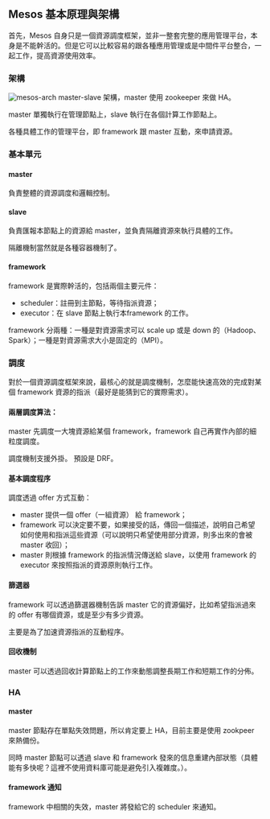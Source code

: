 ## Mesos 基本原理與架構

首先，Mesos 自身只是一個資源調度框架，並非一整套完整的應用管理平台，本身是不能幹活的。但是它可以比較容易的跟各種應用管理或是中間件平台整合，一起工作，提高資源使用效率。

### 架構
![mesos-arch](../_images/mesos-architecture.png)
master-slave 架構，master 使用 zookeeper 來做 HA。

master 單獨執行在管理節點上，slave 執行在各個計算工作節點上。

各種具體工作的管理平台，即 framework 跟 master 互動，來申請資源。


### 基本單元

#### master
負責整體的資源調度和邏輯控制。

#### slave
負責匯報本節點上的資源給 master，並負責隔離資源來執行具體的工作。

隔離機制當然就是各種容器機制了。

#### framework
framework 是實際幹活的，包括兩個主要元件：

* scheduler：註冊到主節點，等待指派資源；
* executor：在 slave 節點上執行本framework 的工作。

framework 分兩種：一種是對資源需求可以 scale up 或是 down 的（Hadoop、Spark）；一種是對資源需求大小是固定的（MPI）。

### 調度
對於一個資源調度框架來說，最核心的就是調度機制，怎麼能快速高效的完成對某個 framework 資源的指派（最好是能猜到它的實際需求）。

#### 兩層調度算法：
master 先調度一大塊資源給某個 framework，framework 自己再實作內部的細粒度調度。

調度機制支援外掛。 預設是 DRF。

#### 基本調度程序
調度透過 offer 方式互動：

* master 提供一個 offer（一組資源） 給 framework；
* framework 可以決定要不要，如果接受的話，傳回一個描述，說明自己希望如何使用和指派這些資源（可以說明只希望使用部分資源，則多出來的會被 master 收回）；
* master 則根據 framework 的指派情況傳送給 slave，以使用 framework 的 executor 來按照指派的資源原則執行工作。

#### 篩選器
framework 可以透過篩選器機制告訴 master 它的資源偏好，比如希望指派過來的 offer 有哪個資源，或是至少有多少資源。

主要是為了加速資源指派的互動程序。

#### 回收機制
master 可以透過回收計算節點上的工作來動態調整長期工作和短期工作的分佈。


### HA

#### master
master 節點存在單點失效問題，所以肯定要上 HA，目前主要是使用 zookpeer 來熱備份。

同時 master 節點可以透過 slave 和 framework 發來的信息重建內部狀態（具體能有多快呢？這裡不使用資料庫可能是避免引入複雜度。）。

#### framework 通知
framework 中相關的失效，master 將發給它的 scheduler 來通知。

